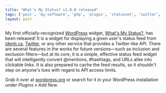 ```yaml
---
title: "What's My Status? v1.0.0 released"
tags: ['post', 'my-software', 'php', 'plugin', 'statusnet', 'twitter', 'wordpress']
layout: post
---
```


My first officially-recognized [WordPress](https://www.wordpress.org)
widget, <u>What's My Status?</u>, has been released! It is a widget for
displaying a given user's status feed from
[identi.ca](https://identi.ca), [Twitter](https://twitter.com), or any
other service that provides a Twitter-like API. There are several
features in the works for future versions—such as inclusion and
exclusion filters—but at its core, it is a simple, effective status feed
widget that will intelligently convert @mentions, \#hashtags, and URLs
alike into clickable links. It is also prepared to cache the feed
results, so it shouldn't step on anyone's toes with regard to API access
limits.<!--more-->

Grab it over at
[wordpress.org](https://wordpress.org/extend/plugins/whats-my-status) or
search for it in your WordPress installation under *Plugins » Add New*.
